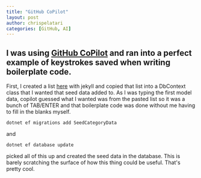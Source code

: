 ```yaml
---
title: "GitHub CoPilot"
layout: post
author: chrispelatari
categories: [GitHub, AI]
---
```


## I was using [GitHub CoPilot](https://docs.github.com/en/copilot) and ran into a perfect example of keystrokes saved when writing boilerplate code. 

First, I created a list [here](/categories-list/) with jekyll and copied that list into a DbContext class that I wanted that seed data added to. As I was typing the first model data, copilot guessed what I wanted was from the pasted list so it was a bunch of TAB/ENTER and that boilerplate code was done without me having to fill in the blanks myself.

`dotnet ef migrations add SeedCategoryData`

and 

`dotnet ef database update`

picked all of this up and created the seed data in the database. This is barely scratching the surface of how this thing could be useful. That's pretty cool.